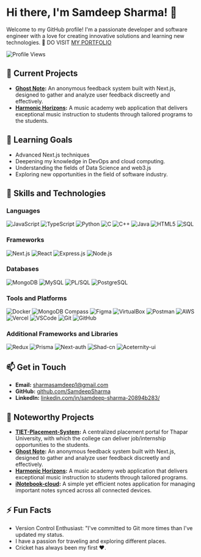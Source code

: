 # Hi there, I'm Samdeep Sharma! 👋

Welcome to my GitHub profile! I'm a passionate developer and software engineer with a love for creating innovative solutions and learning new technologies.
🌟 DO VISIT [MY PORTFOLIO](https://samdeep-sharma.vercel.app)

![Profile Views](https://komarev.com/ghpvc/?username=SamdeepSharma&color=blue&style=flat-square)

## 🔭 Current Projects
- **[Ghost Note](https://ghost-note.vercel.app/):** An anonymous feedback system built with Next.js, designed to gather and analyze user feedback discreetly and effectively.
- **[Harmonic Horizons](https://harmonic-horizons.vercel.app/):** A music academy web application that delivers exceptional music instruction to students through tailored programs to the students.

## 🌱 Learning Goals
- Advanced Next.js techniques
- Deepening my knowledge in DevOps and cloud computing.
- Understanding the fields of Data Science and web3.js
- Exploring new opportunities in the field of software industry.

## 💼 Skills and Technologies

### Languages
![JavaScript](https://img.shields.io/badge/JavaScript-F7DF1E?style=flat&logo=javascript&logoColor=black)
![TypeScript](https://img.shields.io/badge/TypeScript-3178C6?style=flat&logo=typescript&logoColor=white)
![Python](https://img.shields.io/badge/Python-3776AB?style=flat&logo=python&logoColor=white)
![C](https://img.shields.io/badge/C-A8B9CC?style=flat&logo=c&logoColor=white)
![C++](https://img.shields.io/badge/C++-00599C?style=flat&logo=cplusplus&logoColor=white)
![Java](https://img.shields.io/badge/Java-007396?style=flat&logo=java&logoColor=white)
![HTML5](https://img.shields.io/badge/HTML5-E34F26?style=flat&logo=html5&logoColor=white)
![SQL](https://img.shields.io/badge/SQL-4479A1?style=flat&logo=postgresql&logoColor=white)

### Frameworks
![Next.js](https://img.shields.io/badge/Next.js-000000?style=flat&logo=nextdotjs&logoColor=white)
![React](https://img.shields.io/badge/React-61DAFB?style=flat&logo=react&logoColor=black)
![Express.js](https://img.shields.io/badge/Express.js-000000?style=flat&logo=express&logoColor=white)
![Node.js](https://img.shields.io/badge/Node.js-339933?style=flat&logo=nodedotjs&logoColor=white)

### Databases
![MongoDB](https://img.shields.io/badge/MongoDB-47A248?style=flat&logo=mongodb&logoColor=white)
![MySQL](https://img.shields.io/badge/MySQL-4479A1?style=flat&logo=mysql&logoColor=white)
![PL/SQL](https://img.shields.io/badge/PL%2FSQL-F80000?style=flat&logo=oracle&logoColor=white)
![PostgreSQL](https://img.shields.io/badge/PostgreSQL-336791?style=flat&logo=postgresql&logoColor=white)

### Tools and Platforms
![Docker](https://img.shields.io/badge/Docker-2496ED?style=flat&logo=docker&logoColor=white)
![MongoDB Compass](https://img.shields.io/badge/MongoDB%20Compass-47A248?style=flat&logo=mongodb&logoColor=white)
![Figma](https://img.shields.io/badge/Figma-F24E1E?style=flat&logo=figma&logoColor=white)
![VirtualBox](https://img.shields.io/badge/VirtualBox-183A61?style=flat&logo=virtualbox&logoColor=white)
![Postman](https://img.shields.io/badge/Postman-FF6C37?style=flat&logo=postman&logoColor=white)
![AWS](https://img.shields.io/badge/AWS-232F3E?style=flat&logo=amazonaws&logoColor=white)
![Vercel](https://img.shields.io/badge/Vercel-000000?style=flat&logo=vercel&logoColor=white)
![VSCode](https://img.shields.io/badge/VSCode-007ACC?style=flat&logo=visualstudiocode&logoColor=white)
![Git](https://img.shields.io/badge/Git-F05032?style=flat&logo=git&logoColor=white)
![GitHub](https://img.shields.io/badge/GitHub-181717?style=flat&logo=github&logoColor=white)

### Additional Frameworks and Libraries
![Redux](https://img.shields.io/badge/Redux-764ABC?style=flat&logo=redux&logoColor=white)
![Prisma](https://img.shields.io/badge/Prisma-2D3748?style=flat&logo=prisma&logoColor=white)
![Next-auth](https://img.shields.io/badge/Next--auth-000000?style=flat&logo=nextdotjs&logoColor=white)
![Shad-cn](https://img.shields.io/badge/Shad--cn-000000?style=flat&logo=shad-cn&logoColor=white)
![Aceternity-ui](https://img.shields.io/badge/Aceternity--ui-000000?style=flat&logo=aceternity-ui&logoColor=white)

## 📫 Get in Touch
- **Email:** sharmasamdeep1@gmail.com
- **GitHub:** [github.com/SamdeepSharma](https://github.com/SamdeepSharma)
- **LinkedIn:** [linkedin.com/in/samdeep-sharma-20894b283/](https://www.linkedin.com/in/samdeep-sharma-20894b283/)

## 🚀 Noteworthy Projects
- **[TIET-Placement-System](https://tiet-placement-portal-se-project.vercel.app/):** A centralized placement portal for Thapar University, with which the college can deliver job/internship opportunities to the students.
- **[Ghost Note](https://ghost-note.vercel.app/):** An anonymous feedback system built with Next.js, designed to gather and analyze user feedback discreetly and effectively.
- **[Harmonic Horizons](https://harmonic-horizons.vercel.app/):** A music academy web application that delivers exceptional music instruction to students through tailored programs.
- **[iNotebook-cloud](https://i-notebook-cloud-secure.vercel.app/):** A simple yet efficient notes application for managing important notes synced across all connected devices.

## ⚡ Fun Facts
- Version Control Enthusiast: "I've committed to Git more times than I've updated my status.
- I have a passion for traveling and exploring different places.
- Cricket has always been my first ❤️.
